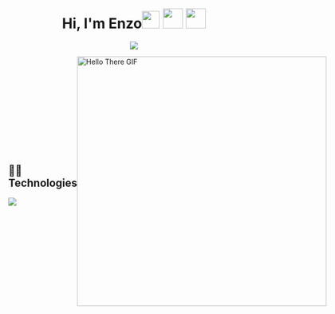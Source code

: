 <h1 align="center">Hi, I'm Enzo<img src="https://media.giphy.com/media/hvRJCLFzcasrR4ia7z/giphy.gif" width="35"> 
  <img height="40" src="https://cdn3.emoji.gg/emojis/7068-jawa-happy.png">
  <img height="40" src="https://cdn3.emoji.gg/emojis/2666_108_Commander_Cody.png">
</h1>
<p align="center">
  <a href="https://github.com/DenverCoder1/readme-typing-svg"><img src="https://readme-typing-svg.herokuapp.com?lines=Computer+Science+Student&center=true&width=880&height75"></a>
</p>

<div style="display: flex; align-items: center; justify-content: space-between;">
  <div>
    <h2>👨‍💻 Technologies</h2>
    <p>
      <a href="https://skillicons.dev">
        <img src="https://skillicons.dev/icons?i=git,github,py,java,md,vscode,linux,windows,&perline=5" />
      </a>
    </p>
  </div>
  <div>
    <img alt="Hello There GIF" src="https://i.giphy.com/media/v1.Y2lkPTc5MGI3NjExZGt5YWRmbWp2cW1ycncwb2t1cGxveXl1cW1mNWRhZzY4d291aG1uNSZlcD12MV9pbnRlcm5hbF9naWZfYnlfaWQmY3Q9Zw/ehTz5SafubmMpX4wuL/giphy.gif" width="500" />
  </div>
</div>



